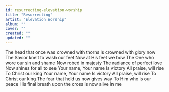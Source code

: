 ```yaml
---
id: resurrecting-elevation-worship
title: "Resurrecting"
artist: "Elevation Worship"
album: ""
cover: ""
created: ""
updated: ""
---
```


The head that once was crowned with thorns
Is crowned with glory now
The Savior knelt to wash our feet
Now at His feet we bow
The One who wore our sin and shame
Now robed in majesty
The radiance of perfect love
Now shines for all to see
Your name, Your name
Is victory
All praise, will rise
To Christ our king
Your name, Your name
Is victory
All praise, will rise
To Christ our king
The fear that held us now gives way
To Him who is our peace
His final breath upon the cross
Is now alive in me